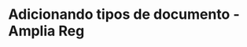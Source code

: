 ﻿# Adicionando tipos de documento - Amplia Reg

<!-- link to version in English -->
<div data-alt-locales="en-us"></div>
